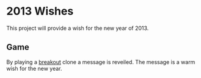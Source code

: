 2013 Wishes
===========

This project will provide a wish for the new year of 2013.

Game
----

By playing a [breakout][1] clone a message is reveiled. The message is
a warm wish for the new year.

[1]: http://en.wikipedia.org/wiki/Breakout_%28video_game%29 "Wikipedia on Breakout"